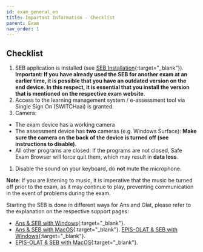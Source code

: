 ```yaml
---
id: exam_general_en
title: Important Information - Checklist
parent: Exam
nav_order: 1
---
```


## Checklist

1. SEB application is installed (see [SEB Installation](https://uzh-oec.github.io/seb-en/Installation%20SEB.html){:target="_blank"}). 
**Important: If you have already used the SEB for another exam at an earlier time, it is possible that you have an outdated version on the end device. In this respect, it is essential that you install the version that is mentioned on the respective exam website**.
1. Access to the learning management system / e-assessment tool via Single Sign On (SWITCHaai) is granted.
1. Camera:
* The exam device has a working camera
* The assessment device has **two** cameras (e.g. Windows Surface): **Make sure the camera on the back of the device is turned off (see instructions to disable)**.
* All other programs are closed: If the programs are not closed, Safe Exam Browser will force quit them, which may result in **data loss**.
1. Disable the sound on your keyboard, do **not** mute the microphone.

**Note**: If you are listening to music, it is imperative that the music be turned off prior to the exam, as it may continue to play, preventing communication in the event of problems during the exam.

Starting the SEB is done in different ways for Ans and Olat, please refer to the explanation on the respective support pages:
* [Ans & SEB with Windows](https://uzh-oec.github.io/seb-en/exam_seb_ans_win_en.html){:target="_blank"}.
* [Ans & SEB with MacOS](https://uzh-oec.github.io/seb-en/exam_seb_ans_mac_en.html){:target="_blank"}.
[EPIS-OLAT & SEB with Windows](https://uzh-oec.github.io/seb-en/exam_seb_ans_win_en.html){:target="_blank"}.
* [EPIS-OLAT & SEB with MacOS](https://uzh-oec.github.io/seb-en/exam_seb_ans_mac_en.html){:target="_blank"}.
